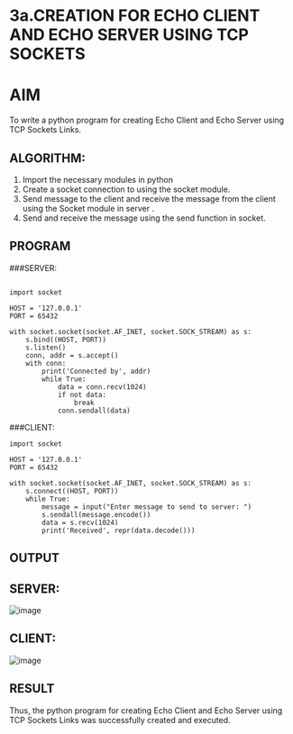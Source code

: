 # 3a.CREATION FOR ECHO CLIENT AND ECHO SERVER USING TCP SOCKETS
# AIM
To write a python program for creating Echo Client and Echo Server using TCP
Sockets Links.
## ALGORITHM:
1. Import the necessary modules in python
2. Create a socket connection to using the socket module.
3. Send message to the client and receive the message from the client using the Socket module in
 server .
4. Send and receive the message using the send function in socket.
## PROGRAM
###SERVER:
```

import socket

HOST = '127.0.0.1'  
PORT = 65432       

with socket.socket(socket.AF_INET, socket.SOCK_STREAM) as s:
    s.bind((HOST, PORT))
    s.listen()
    conn, addr = s.accept()
    with conn:
        print('Connected by', addr)
        while True:
            data = conn.recv(1024)
            if not data:
                break
            conn.sendall(data)
```
###CLIENT:
```
import socket

HOST = '127.0.0.1'  
PORT = 65432        

with socket.socket(socket.AF_INET, socket.SOCK_STREAM) as s:
    s.connect((HOST, PORT))
    while True:
        message = input("Enter message to send to server: ")
        s.sendall(message.encode())
        data = s.recv(1024)
        print('Received', repr(data.decode()))
```

## OUTPUT
## SERVER:
![image](https://github.com/sriramsurya11/3a.Sockets_Creation_for_Echo_Client_and_Echo_Server/assets/151637759/dcefee03-86ce-4f17-8790-3ff8234d22e6)
## CLIENT:
![image](https://github.com/sriramsurya11/3a.Sockets_Creation_for_Echo_Client_and_Echo_Server/assets/151637759/965d7005-80a9-4a02-9798-b01bfba117bb)



## RESULT
Thus, the python program for creating Echo Client and Echo Server using TCP Sockets Links 
was successfully created and executed.
